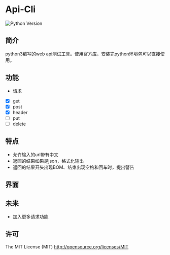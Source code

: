 # Api-Cli

<!-- BADGES/ -->
![Python Version](https://img.shields.io/badge/python-3.3%2C%203.4%2C%203.5-blue.svg)

<!-- /BADGES -->
## 简介
python3编写的web api测试工具。使用官方库，安装完python环境包可以直接使用。


## 功能
- 请求
 - [X] get
 - [X] post
 - [X] header
 - [ ] put
 - [ ] delete

## 特点
 - 允许输入的url带有中文
 - 返回的结果如果是json，格式化输出
 - 返回的结果开头出现BOM、结束出现空格和回车时，提出警告

## 界面



## 未来
 - 加入更多请求功能

## 许可
The MIT License (MIT) http://opensource.org/licenses/MIT
